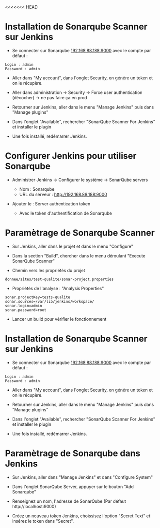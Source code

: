 <<<<<<< HEAD
# Installation de Sonarqube Scanner sur Jenkins
- Se connecter sur Sonarqube [192.168.88.188:9000](192.168.88.188:9000) avec le compte par défaut :

```shell
Login : admin
Password : admin
```
- Aller dans "My account", dans l'onglet Security, on génére un token et on le récupère.
- Aller dans administration -> Security -> Force user authentication (décocher) -> ne pas faire ça en prod 

- Retourner sur Jenkins, aller dans le menu "Manage Jenkins" puis dans "Manage plugins"

- Dans l'onglet "Available", rechercher "SonarQube Scanner For Jenkins" et installer le plugin

- Une fois installé, redémarrer Jenkins.
 

# Configurer Jenkins pour utiliser Sonarqube

- Administrer Jenkins -> Configurer le système -> SonarQube servers
	- Nom : Sonarqube
	- URL du serveur : http://192.168.88.188:9000

- Ajouter le : Server authentication token
	- Avec le token d'authentification de Sonarqube 


# Paramètrage de Sonarqube Scanner

- Sur Jenkins, aller dans le projet et dans le menu "Configure"

- Dans la section "Build", chercher dans le menu déroulant "Execute SonarQube Scanner"

- Chemin vers les propriétés du projet 

```shell
donnee/sites/test-qualite/sonar-project.properties
```

- Propriétés de l'analyse : "Analysis Properties"
```
sonar.projectKey=tests-qualite
sonar.sources=/var/lib/jenkins/workspace/
sonar.login=admin
sonar.password=root
```
- Lancer un build pour vérifier le fonctionnement


# Installation de Sonarqube Scanner sur Jenkins
- Se connecter sur Sonarqube [192.168.88.188:9000](192.168.88.188:9000) avec le compte par défaut :

```shell
Login : admin
Password : admin
```

- Aller dans "My account", dans l'onglet Security, on génére un token et on le récupère.

- Retourner sur Jenkins, aller dans le menu "Manage Jenkins" puis dans "Manage plugins"

- Dans l'onglet "Available", rechercher "SonarQube Scanner For Jenkins" et installer le plugin

- Une fois installé, redémarrer Jenkins. 

# Paramètrage de Sonarqube dans Jenkins

- Sur Jenkins, aller dans "Manage Jenkins" et dans "Configure System"

- Dans l'onglet SonarQube Server, appuyer sur le bouton "Add Sonarqube"

- Renseignez un nom, l'adresse de SonarQube (Par défaut http://localhost:9000)

- Créez un nouveau token Jenkins, choissisez l'option "Secret Text" et insérez le token dans "Secret".